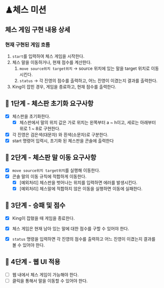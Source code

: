 # ♟체스 미션

## 체스 게임 구현 내용 상세

### 현재 구현된 게임 흐름

1. `start`를 입력하여 체스 게임을 시작한다.
2. 체스 말을 이동하거나, 현재 점수를 계산한다.
    1. `move source위치 target위치` → source 위치에 있는 말을 target 위치로 이동시킨다.
    2. `status` → 각 진영의 점수를 출력하고, 어느 진영이 이겼는지 결과를 출력한다.
3. King이 잡힌 경우, 게임을 종료하고, 현재 점수를 출력한다.

## 🚀 1단계 - 체스판 초기화 요구사항

- [x] 체스판을 초기화한다.
    - [x] 체스판에서 말의 위치 값은 가로 위치는 왼쪽부터 a ~ h이고, 세로는 아래부터 위로 1 ~ 8로 구현한다.
- [x] 각 진영은 검은색(대문자) 와 흰색(소문자)로 구분한다.
- [x] start 명령어 입력시, 초기화 된 체스판을 콘솔에 출력한다

## 🚀 2단계 - 체스판 말 이동 요구사항

- [x] `move source위치 target위치`를 실행해 이동한다.
- [x] 콘솔 말의 이동 규칙에 적합하게 이동한다.
    - [x] [예외처리] 체스판을 벗어나는 위치를 입력하면 에러를 발생시킨다.
    - [x] [예외처리] 체스말에 적합하지 않은 이동을 실행하면 이동에 실패한다.

## 🚀 3단계 - 승패 및 점수

- [x] King이 잡혔을 때 게임을 종료한다.
- [x] 체스 게임은 현재 남아 있는 말에 대한 점수를 구할 수 있어야 한다.
- [x] `status` 명령을 입력하면 각 진영의 점수를 출력하고 어느 진영이 이겼는지 결과를 볼 수 있어야 한다.


## 🚀 4단계 - 웹 UI 적용

- [ ] 웹 내에서 체스 게임이 가능해야 한다.
- [ ] 클릭을 통해서 말을 이동할 수 있어야 한다.

<br><br>
